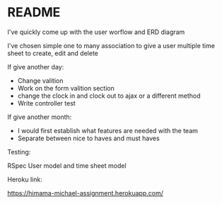 # README

I've quickly come up with the user worflow and ERD diagram

I've chosen simple one to many association to give a user multiple time sheet to create, edit and delete

If give another day: 

* Change valition
* Work on the form valition section
* change the clock in and clock out to ajax or a different method
* Write controller test

If give another month:

* I would first establish what features are needed with the team
* Separate between nice to haves and must haves

Testing:

RSpec
User model and time sheet model


Heroku link:

https://himama-michael-assignment.herokuapp.com/

